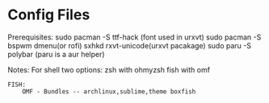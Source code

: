 # Config Files

Prerequisites:
		sudo pacman -S ttf-hack    (font used in urxvt)
		sudo pacman -S bspwm dmenu(or rofi) sxhkd rxvt-unicode(urxvt pacakage)
		sudo paru -S polybar  (paru is a aur helper)   

	
Notes:
	For shell two options:
				zsh with ohmyzsh
				fish with omf

	FISH:
		OMF - Bundles -- archlinux,sublime,theme boxfish
